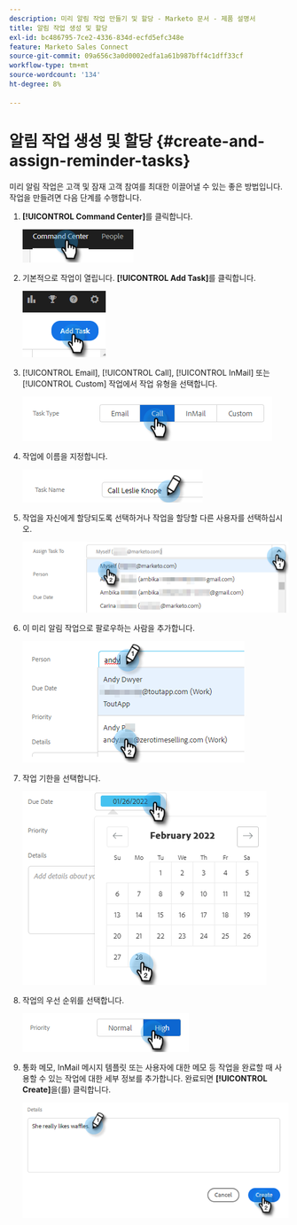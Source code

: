 ```yaml
---
description: 미리 알림 작업 만들기 및 할당 - Marketo 문서 - 제품 설명서
title: 알림 작업 생성 및 할당
exl-id: bc486795-7ce2-4336-834d-ecfd5efc348e
feature: Marketo Sales Connect
source-git-commit: 09a656c3a0d0002edfa1a61b987bff4c1dff33cf
workflow-type: tm+mt
source-wordcount: '134'
ht-degree: 8%

---
```


# 알림 작업 생성 및 할당 {#create-and-assign-reminder-tasks}

미리 알림 작업은 고객 및 잠재 고객 참여를 최대한 이끌어낼 수 있는 좋은 방법입니다. 작업을 만들려면 다음 단계를 수행합니다.

1. **[!UICONTROL Command Center]**&#x200B;를 클릭합니다.

   ![](assets/create-and-assign-reminder-tasks-1.png)

1. 기본적으로 작업이 열립니다. **[!UICONTROL Add Task]**&#x200B;를 클릭합니다.

   ![](assets/create-and-assign-reminder-tasks-2.png)

1. [!UICONTROL Email], [!UICONTROL Call], [!UICONTROL InMail] 또는 [!UICONTROL Custom] 작업에서 작업 유형을 선택합니다.

   ![](assets/create-and-assign-reminder-tasks-3.png)

1. 작업에 이름을 지정합니다.

   ![](assets/create-and-assign-reminder-tasks-4.png)

1. 작업을 자신에게 할당되도록 선택하거나 작업을 할당할 다른 사용자를 선택하십시오.

   ![](assets/create-and-assign-reminder-tasks-5.png)

1. 이 미리 알림 작업으로 팔로우하는 사람을 추가합니다.

   ![](assets/create-and-assign-reminder-tasks-6.png)

1. 작업 기한을 선택합니다.

   ![](assets/create-and-assign-reminder-tasks-7.png)

1. 작업의 우선 순위를 선택합니다.

   ![](assets/create-and-assign-reminder-tasks-8.png)

1. 통화 메모, InMail 메시지 템플릿 또는 사용자에 대한 메모 등 작업을 완료할 때 사용할 수 있는 작업에 대한 세부 정보를 추가합니다. 완료되면 **[!UICONTROL Create]**&#x200B;을(를) 클릭합니다.

   ![](assets/create-and-assign-reminder-tasks-9.png)
